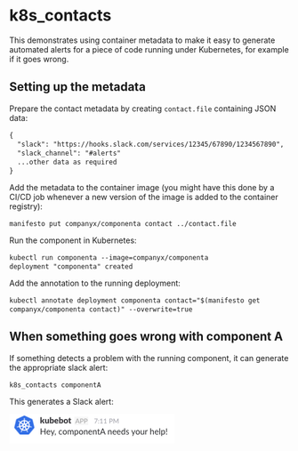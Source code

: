 # k8s_contacts
This demonstrates using container metadata to make it easy to generate automated alerts
for a piece of code running under Kubernetes, for example if it goes wrong. 

## Setting up the metadata
Prepare the contact metadata by creating `contact.file` containing JSON data: 

```
{
  "slack": "https://hooks.slack.com/services/12345/67890/1234567890",
  "slack_channel": "#alerts"
  ...other data as required
}
```

Add the metadata to the container image (you might have this done by a CI/CD job whenever 
a new version of the image is added to the container registry):

```
manifesto put companyx/componenta contact ../contact.file
```

Run the component in Kubernetes:

```
kubectl run componenta --image=companyx/componenta
deployment "componenta" created
```

Add the annotation to the running deployment:
```
kubectl annotate deployment componenta contact="$(manifesto get companyx/componenta contact)" --overwrite=true
```

## When something goes wrong with component A
If something detects a problem with the running component, it can generate the appropriate slack alert:
```
k8s_contacts componentA
```

This generates a Slack alert:

![Slack alert](slack.png)